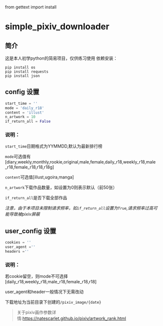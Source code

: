 from gettext import install

# simple_pixiv_downloader
## 简介
这是本人初学python的简易项目，仅供练习使用
依赖安装：
```
pip install os
pip install requests
pip install json
```
## config  设置
```python
start_time = ''
mode = 'daily_r18'
content = 'illust'
n_artwork = 10
if_return_all = False
```
### 说明：
`start_time`日期格式为YYMMDD,默认为最新排行榜

`mode`可选值有[diary,weekly,monthly,rookie,original,male,female,daily_r18,weekly_r18,male_r18,female_r18,r18,r18g]

`content`可选值[illust,ugoira,manga]

`n_artwork`下载作品数量，如设置为0则表示默认（前50张）

`if_return_all`是否下载全部作品

*注意，由于本项目未限制请求频率，如`if_return_all`设置为`True`,请求频率过高可能导致被pixiv屏蔽*

## user_config 设置
```python
cookies = ''
user_agent =''
headers =''
```
### 说明：
若cookie留空，则mode不可选择[daily_r18,weekly_r18,male_r18,female_r18,r18]

user_agent和header一般情况下无需改动

下载地址为当前目录下创建的`/pixiv_image/{date}`

>关于pixiv画作参数详情:https://natescarlet.github.io/pixiv/artwork_rank.html

